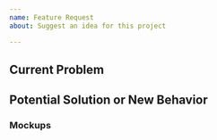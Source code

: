 ```yaml
---
name: Feature Request
about: Suggest an idea for this project

---
```


Current Problem
--------------------------------------------------------------------------------

<!--
  If you want to replace existing behavior, describe the existing behavior
  here.

  Example: I'm always frustrated when...
-->

Potential Solution or New Behavior
--------------------------------------------------------------------------------

<!--- Tell us what the user should see -->

### Mockups

<!--
  Roughly show us what this new feature should look like. Attach marked-up
  screenshots, photos of sketches, etc here.
-->

<!--

NOTES
-------------------------------------------------------------------------------

Markdown
--------------------------------------------------------------------------------

Well formatted issues help everyone. Take a few minutes to get a primer on
markdown here: http://bit.ly/2lB1raW

Images
--------------------------------------------------------------------------------

Images can be attached to this issue by dragging and dropping or by copying and
pasting.

  - How to Add Images to Issues: http://bit.ly/2mdlWHn
  - How to Take Screenshots (Mac): http://apple.co/2kOXyuG
  - How to Take Screenshots (Windows): http://cnet.co/2m2yQZL

-->
